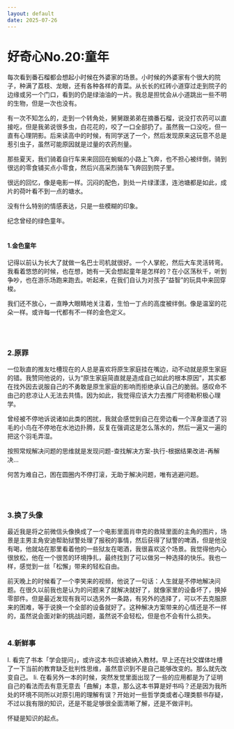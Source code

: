 ```yaml
---
layout: default
date: 2025-07-26
---
```



# 好奇心No.20:童年


每次看到番石榴都会想起小时候在外婆家的场景。小时候的外婆家有个很大的院子，种满了荔枝、龙眼，还有各种各样的青菜。从长长的红砖小道穿过走到院子的边缘或另一个门口，看到的仍是绿油油的一片。我总是担忧会从小道跳出一些不明的生物，但是一次也没有。

有一次不知怎么的，走到一个转角处，舅舅跟弟弟在摘番石榴，说没打农药可以直接吃，但是我弟说很多虫，白花花的，咬了一口全部扔了。虽然我一口没吃，但一直有心理阴影。后来读高中的时候，有同学送了一个，然后发现原来这玩意不总是惹引虫子，虽然可能原因就是过量的农药剂量。

那些夏天，我们骑着自行车来来回回在蜿蜒的小路上飞奔，也不担心被绊倒，骑到很远的零食铺买点小零食，然后兴高采烈骑车飞奔回到院子里。

很远的回忆，像是电影一样。沉闷的配色，到处一片绿漾漾，连池塘都是如此，成片的荷叶看不到一点的塘水。

没有什么特别的情感表达，只是一些模糊的印象。

纪念曾经的绿色童年。
<br>
<br>

#### 1.金色童年

记得以前认为长大了就做一名巴士司机就很好。一个人掌舵，然后大车灵活转弯。我看着悠悠的时候，也在想，她有一天会想起童年是怎样的？在小区荡秋千，听到争吵，也在游乐场跑来跑去。听起来，在我们自认为对孩子“益智”的玩具中来回穿梭。

我们还不放心，一直睁大眼睛地关注着，生怕一丁点的高度被绊倒。像是温室的花朵一样。或许每一代都有不一样的金色定义。

<br>
<br>

### 2.原罪
一位耿直的推友吐槽现在的人总是喜欢将原生家庭挂在嘴边，动不动就是原生家庭的错。我赞同他说的，认为“原生家庭简直就是造成自己如此的根本原因”，其实都在找外因去说服自己的不勇敢是原生家庭的影响而拒绝承认自己的脆弱。感叹命不由己的悲凉让人无法去共情。因为如此，我觉得应该大力去推广阿德勒积极心理学。

曾经被不停地诉说诸如此类的困扰，我就会感觉到自己在旁边看一个浑身湿透了羽毛的小鸟在不停地在水池边扑腾，反复在强调这是怎么落水的，然后一遍又一遍的把这个羽毛弄湿。

按照常规解决问题的思维就是发现问题-查找解决方案-执行-根据结果改进-再解决… 

何苦为难自己，困在圆圈内不停打滚，无助于解决问题，唯有逃避问题。

<br>
<br>

### 3.换了头像

最近我是将之前微信头像换成了一个电影里面肖申克的救赎里面的主角的图片，场景是主男主角安迪帮助狱警处理了报税的事情，然后获得了狱警的啤酒，但是他没有喝，他就站在那里看着他的一些狱友在喝酒，我很喜欢这个场景。我觉得他内心很放松，他在一个很苦的环境挣扎，最终找到了可以做另一种选择的快乐。我也一样，感觉到一丝「松懈」带来的轻松自由。


前天晚上的时候看了一个李笑来的视频，他说了一句话：人生就是不停地解决问题。在很久以前我也是认为的问题来了就解决就好了，就像家里的设备坏了，换掉零部件。但是最近发现有我可以选另外一条路，有另外的选择了，可以不去克服原来的困难，等于说换一个全部的设备就好了。这种解决方案带来的心情还是不一样的，虽然说会面对新的挑战问题，虽然说不会轻松，但是也不会有什么损失。
<br>
<br>
### 4.新鲜事

I. 看完了书本「学会提问」，或许这本书应该被纳入教材。早上还在社交媒体吐槽了一下当前的教育缺乏批判性思维，虽然意识到不是自己能够改变的。那么就先改变自己。
Ii. 在看另外一本的时候，突然发觉里面出现了一些的应用都是为了证明自己的看法而去有意无意去「曲解」本意，那么这本书算是好书吗？还是因为我所处的环境不同所以对原引用的理解有误？开始对一些哲学类或者心理类额书存疑，不过以我有限的知识，还是不能足够很全面清晰了解，还是不做评判。

怀疑是知识的起点。




